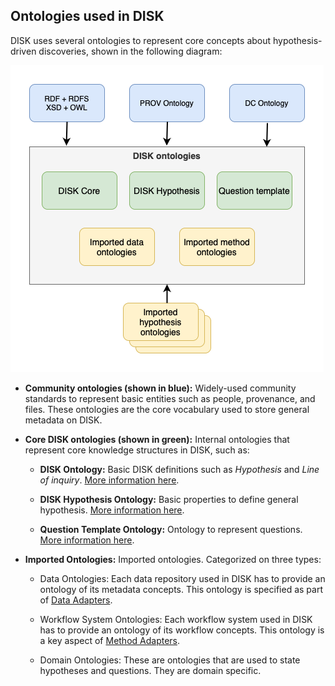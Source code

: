 ## Ontologies used in DISK

DISK uses several ontologies to represent core concepts about hypothesis-driven discoveries, shown in the following diagram:

![Disk Ontologies](../../figures/DISK-ontologies.png "DISK Ontologies")

 - **Community ontologies (shown in blue):** Widely-used community standards to represent basic entities such as people, provenance, and files. These ontologies are the core vocabulary used to store general metadata on DISK.

 - **Core DISK ontologies (shown in green):** Internal ontologies that represent core knowledge structures in DISK, such as:

    - **DISK Ontology:** Basic DISK definitions such as *Hypothesis* and *Line of inquiry*. [More information here](http://disk-project.org/ontology/disk#).

    - **DISK Hypothesis Ontology:** Basic properties to define general hypothesis. [More information here](http://disk-project.org/ontology/hypothesis#).
 
    - **Question Template Ontology:** Ontology to represent questions. [More information here](./question-ontology.md).

 - **Imported Ontologies:** Imported ontologies. Categorized on three types:

    - Data Ontologies: Each data repository used in DISK has to provide an ontology of its metadata concepts. This ontology is specified as part of [Data Adapters](/data-adapter).

    - Workflow System Ontologies: Each workflow system used in DISK has to provide an ontology of its workflow concepts.  This ontology is a key aspect of [Method Adapters](/method-adapter).

    - Domain Ontologies: These are ontologies that are used to state hypotheses and questions.  They are domain specific.
